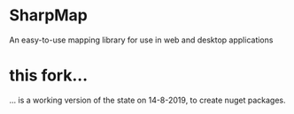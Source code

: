 # SharpMap
An easy-to-use mapping library for use in web and desktop applications   

# this fork...

... is a working version of the state on 14-8-2019, to create nuget packages. 
